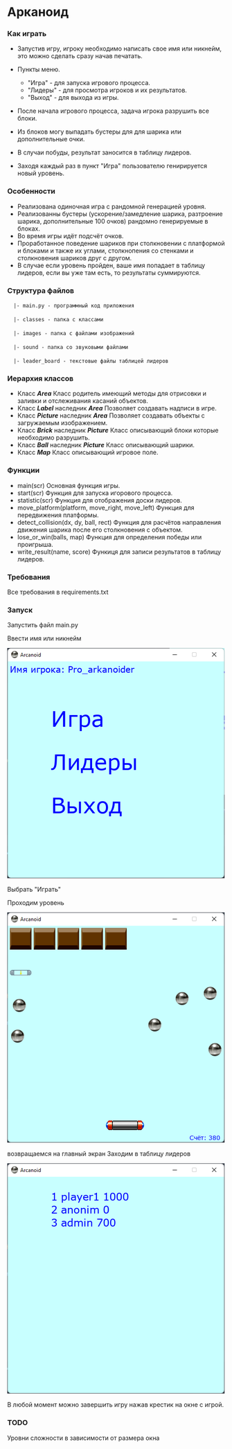 # Арканоид
### Как играть
* Запустив игру, игроку необходимо написать свое имя или никнейм, это можно сделать сразу начав печатать.

* Пункты меню.
  * "Игра" - для запуска игрового процесса.
  * "Лидеры" - для просмотра игроков и их результатов.
  * "Выход" - для выхода из игры.
* После начала игрового процесса, задача игрока разрушить все блоки.
* Из блоков могу выпадать бустеры для для шарика или дополнительные очки.
* В случаи побуды, результат заносится в таблицу лидеров.
* Заходя каждый раз в пункт "Игра" пользователю генирируется новый уровень.


### Особенности
* Реализована одиночная игра с рандомной генерацией уровня.
* Реализованны бустеры  (ускорение/замедление шарика, разтроение шарика, дополнительные 100 очков) рандомно генерируемые в блоках.
* Во время игры идёт подсчёт очков.
* Проработанное поведение шариков при столкновении с платформой и блоками и также их углами, столкнопения со стенками и столкновения шариков друг с другом.
* В случае если уровень пройден, ваше имя попадает в таблицу лидеров, если вы уже там есть, то результаты суммируются.

### Структура файлов

      |- main.py - программный код приложения

      |- classes - папка с классами

      |- images - папка с файлами изображений

      |- sound - папка со звуковыми файлами

      |- leader_board - текстовые файлы таблицей лидеров

### Иерархия классов
* Класс ***Area***
Класс родитель имеющий методы для отрисовки и заливки и отслеживания касаний объектов.
* Класс ***Label*** наследник ***Area***
Позволяет создавать надписи в игре.
* Класс ***Picture*** наследник ***Area***
Позволяет создавать объекты с загружаемым изображением.
* Класс ***Brick*** наследник ***Picture***
Класс описывающий блоки которые необходимо разрушить.
* Класс ***Ball*** наследник ***Picture***
Класс описывающий шарики.
* Класс ***Map***
Класс описывающий игровое поле.

### Функции
* main(scr)
Основная функция игры.
* start(scr)
Функция для запуска игорового процесса.
* statistic(scr)
Функция для отображения доски лидеров.
* move_platform(platform, move_right, move_left)
Функция для передвижения платформы.
* detect_collision(dx, dy, ball, rect)
Функция для расчётов направления движения шарика после его столкновения с объектом.
* lose_or_win(balls, map)
Функция для определения победы или проигрыша.
* write_result(name, score)
Функиця для записи результатов в таблицу лидеров.
### Требования
Все требования в requirements.txt

### Запуск
Запустить файл main.py

Ввести имя или никнейм

![img.png](images/i1.png)

Выбрать "Играть"

Проходим уровень

![i2.png](images/i3.png)

возвращаемся на главный экран
Заходим в таблицу лидеров

![i3.png](images/i2.png)

В любой момент можно завершить игру нажав крестик на окне с игрой.

### TODO
Уровни сложности в зависимости от размера окна
